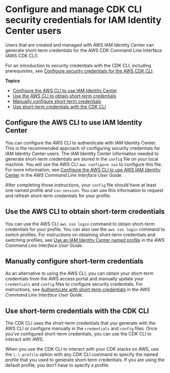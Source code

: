 # Configure and manage CDK CLI security credentials for IAM Identity Center users<a name="configure-access-sso"></a>

Users that are created and managed with AWS IAM Identity Center can generate short\-term credentials for the AWS CDK Command Line Interface \(AWS CDK CLI\)\.

For an introduction to security credentials with the CDK CLI, including prerequisites, see [Configure security credentials for the AWS CDK CLI](configure-access.md)\.

**Topics**
+ [Configure the AWS CLI to use IAM Identity Center](#configure-access-sso-cli)
+ [Use the AWS CLI to obtain short\-term credentials](#configure-access-sso-obtain)
+ [Manually configure short\-term credentials](#configure-access-sso-manual)
+ [Use short\-term credentials with the CDK CLI](#configure-access-sso-cdk)

## Configure the AWS CLI to use IAM Identity Center<a name="configure-access-sso-cli"></a>

You can configure the AWS CLI to authenticate with IAM Identity Center\. This is the recommended approach of configuring security credentials for IAM Identity Center users\. The IAM Identity Center information needed to generate short\-term credentials are stored in the `config` file on your local machine\. You will use the AWS CLI `aws configure sso` to configure this file\. For more information, see [Configure the AWS CLI to use AWS IAM Identity Center](https://docs.aws.amazon.com/cli/latest/userguide/cli-configure-sso.html) in the *AWS Command Line Interface User Guide*\.

After completing those instructions, your `config` file should have at least one named profile and `sso-session`\. You can use this information to request and refresh short\-term credentials for your profile\.

## Use the AWS CLI to obtain short\-term credentials<a name="configure-access-sso-obtain"></a>

You can use the AWS CLI `aws sso login` command to obtain short\-term credentials for your profile\. You can also use the `aws sso login` command to switch profiles\. For instructions on obtaining short\-term credentials and switching profiles, see [Use an IAM Identity Center named profile](https://docs.aws.amazon.com/cli/latest/userguide/sso-using-profile.html) in the *AWS Command Line Interface User Guide*\.

## Manually configure short\-term credentials<a name="configure-access-sso-manual"></a>

As an alternative to using the AWS CLI, you can obtain your short\-term credentials from the AWS access portal and manually update your `credentials` and `config` files to configure security credentials\. For instructions, see [Authenticate with short\-term credentials](https://docs.aws.amazon.com/cli/latest/userguide/cli-authentication-short-term.html) in the *AWS Command Line Interface User Guide*\.

## Use short\-term credentials with the CDK CLI<a name="configure-access-sso-cdk"></a>

The CDK CLI uses the short\-term credentials that you generate with the AWS CLI or configure manually in the `credentials` and `config` files\. Once you’ve configured short\-term credentials, you can use the CDK CLI to interact with AWS\.

When you use the CDK CLI to interact with your CDK stacks on AWS, use the `\-\-profile` option with any CDK CLI command to specify the named profile that you used to generate short\-term credentials\. If you are using the default profile, you don’t have to specify a profile\.